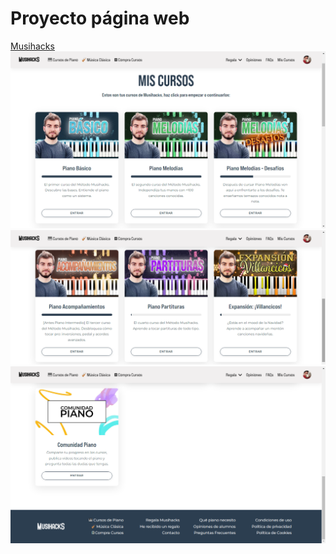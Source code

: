 # Proyecto página web
[Musihacks](https://www.musihacks.com/library)
![Imagen de Musihacks](https://github.com/Luca732112/Luca732112.github.io/blob/main/Musihacks/Captura1.png)
![Imagen de Musihacks](https://github.com/Luca732112/Luca732112.github.io/blob/main/Musihacks/Captura2.png)
![Imagen de Musihacks](https://github.com/Luca732112/Luca732112.github.io/blob/main/Musihacks/Captura3.png)
